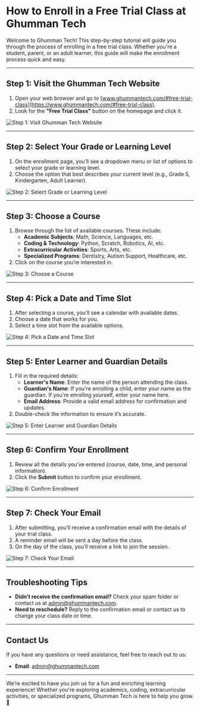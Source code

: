 # How to Enroll in a Free Trial Class at Ghumman Tech

Welcome to Ghumman Tech! This step-by-step tutorial will guide you through the process of enrolling in a free trial class. Whether you're a student, parent, or an adult learner, this guide will make the enrollment process quick and easy.

---

## **Step 1: Visit the Ghumman Tech Website**
1. Open your web browser and go to [www.ghummantech.com/#free-trial-class](https://www.ghummantech.com/#free-trial-class).
2. Look for the **"Free Trial Class"** button on the homepage and click it.

![Step 1: Visit Ghumman Tech Website](./images/Step1.png)

---

## **Step 2: Select Your Grade or Learning Level**
1. On the enrollment page, you’ll see a dropdown menu or list of options to select your grade or learning level.
2. Choose the option that best describes your current level (e.g., Grade 5, Kindergarten, Adult Learner).

![Step 2: Select Grade or Learning Level](./images/Step2.png)

---

## **Step 3: Choose a Course**
1. Browse through the list of available courses. These include:
   - **Academic Subjects**: Math, Science, Languages, etc.
   - **Coding & Technology**: Python, Scratch, Robotics, AI, etc.
   - **Extracurricular Activities**: Sports, Arts, etc.
   - **Specialized Programs**: Dentistry, Autism Support, Healthcare, etc.
2. Click on the course you’re interested in.

![Step 3: Choose a Course](./images/Step3.png)

---

## **Step 4: Pick a Date and Time Slot**
1. After selecting a course, you’ll see a calendar with available dates.
2. Choose a date that works for you.
3. Select a time slot from the available options.

![Step 4: Pick a Date and Time Slot](./images/Step4.png)

---

## **Step 5: Enter Learner and Guardian Details**
1. Fill in the required details:
   - **Learner's Name**: Enter the name of the person attending the class.
   - **Guardian's Name**: If you're enrolling a child, enter your name as the guardian. If you're enrolling yourself, enter your name here.
   - **Email Address**: Provide a valid email address for confirmation and updates.
2. Double-check the information to ensure it’s accurate.

![Step 5: Enter Learner and Guardian Details](./images/Step5.png)

---

## **Step 6: Confirm Your Enrollment**
1. Review all the details you’ve entered (course, date, time, and personal information).
2. Click the **Submit** button to confirm your enrollment.

![Step 6: Confirm Enrollment](./images/Step6.png)

---

## **Step 7: Check Your Email**
1. After submitting, you’ll receive a confirmation email with the details of your trial class.
2. A reminder email will be sent a day before the class.
3. On the day of the class, you’ll receive a link to join the session.

![Step 7: Check Your Email](./images/Step7.png)

---

## **Troubleshooting Tips**
- **Didn’t receive the confirmation email?** Check your spam folder or contact us at [admin@ghummantech.com](mailto:admin@ghummantech.com).
- **Need to reschedule?** Reply to the confirmation email or contact us to change your class date or time.

---

## **Contact Us**
If you have any questions or need assistance, feel free to reach out to us:
- **Email**: [admin@ghummantech.com](mailto:admin@ghummantech.com)

---

We’re excited to have you join us for a fun and enriching learning experience! Whether you're exploring academics, coding, extracurricular activities, or specialized programs, Ghumman Tech is here to help you grow. 🚀